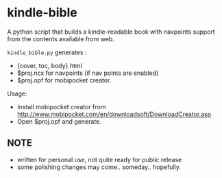 kindle-bible
============

A python script that builds a kindle-readable book with navpoints support from the contents available from web.

`kindle_bible.py` generates :
- {cover, toc, body}.html
- $proj.ncx for navpoints (if nav points are enabled)
- $proj.opf for mobipocket creator.

Usage:
- Install mobipocket creator from http://www.mobipocket.com/en/downloadsoft/DownloadCreator.asp
- Open $proj.opf and generate.

NOTE
----
- written for personal use, not quite ready for public release
- some polishing changes may come.. someday.. hopefully.
